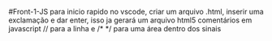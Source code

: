 #Front-1-JS
para inicio rapido no vscode, criar um arquivo .html, inserir uma exclamação e dar enter, isso ja gerará um arquivo html5
comentários em javascript // para a linha e /* */ para uma área dentro dos sinais